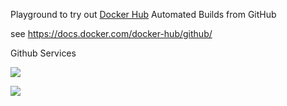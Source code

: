 Playground to try out [Docker Hub](https://hub.docker.com/) Automated Builds from GitHub

see <https://docs.docker.com/docker-hub/github/>

Github Services

![](http://static-content-01.s3-website-us-east-1.amazonaws.com//Webhooks___Services_1B961041.png)

![](http://static-content-01.s3-website-us-east-1.amazonaws.com//Webhook_-_Docker_1B96107D.png)